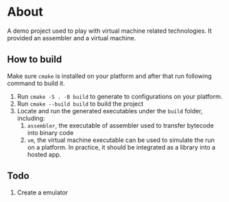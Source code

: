 # About

A demo project used to play with virtual machine related technologies. It provided an assembler and a virtual machine.

## How to build

Make sure `cmake` is installed on your platform and after that run following command to build it.

1. Run `cmake -S . -B build` to generate to configurations on your platform.
1. Run `cmake --build build` to build the project
1. Locate and run the generated executables under the `build` folder, including:
    1. `assembler`, the executable of assembler used to transfer bytecode into binary code
    1. `vm`, the virtual machine executable can be used to simulate the run on a platform. In practice, it should be integrated as a library into a hosted app.

## Todo

1. Create a emulator
